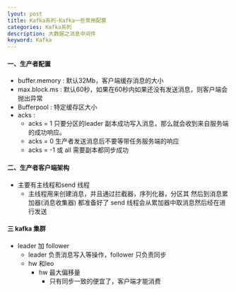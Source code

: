 ```yaml
---
lyout: post
title: Kafka系列-Kafka一些常用配置
categories: Kafka系列
description: 大数据之消息中间件
keyword: Kafka
---
```


#### 一、生产者配置
- buffer.memory : 默认32Mb，客户端缓存消息的大小
-  max.block.ms : 默认60秒，如果在60秒内如果还没有发送消息，则客户端会抛出异常
- Bufferpool : 特定缓存区大小
- acks : 
  - acks = 1 只要分区的leader 副本成功写入消息，那么就会收到来自服务端的成功响应。
  - acks = 0 生产者发送消息后不要等带任务服务端的响应
  - acks = -1 或 all 需要副本都同步成功

#### 二、生产者客户端架构
- 主要有主线程和send 线程
  - 主线程用来创建消息，并且通过拦截器，序列化器，分区其 然后到消息累加器(消息收集器) 都准备好了 send 线程会从累加器中取消息然后经在进行发送

#### 三 kafka 集群
- leader 加 follower
  - leader 负责消息写入等操作，follower 只负责同步
  - hw 和leo
    - hw 最大偏移量
      - 只有同步一致的便宜了，客户端才能消费
  


​

